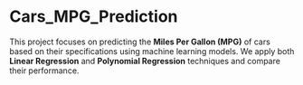 # Cars_MPG_Prediction
This project focuses on predicting the **Miles Per Gallon (MPG)** of cars based on their specifications using machine learning models. We apply both **Linear Regression** and **Polynomial Regression** techniques and compare their performance.
